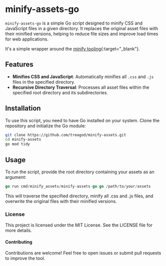 # minify-assets-go

`minify-assets-go` is a simple Go script designed to minify CSS and JavaScript files in a given directory. It replaces the original asset files with their minified versions, helping to reduce file sizes and improve load times for web applications.

It's a simple wrapper around the [minify tooling](https://github.com/tdewolff/minify){:target="_blank"}.

## Features

- **Minifies CSS and JavaScript**: Automatically minifies all `.css` and `.js` files in the specified directory.
- **Recursive Directory Traversal**: Processes all asset files within the specified root directory and its subdirectories.

## Installation

To use this script, you need to have Go installed on your system. Clone the repository and initialize the Go module:

```bash
git clone https://github.com/treagod/minify-assets.git
cd minify-assets
go mod tidy
```

## Usage

To run the script, provide the root directory containing your assets as an argument:

```go
go run cmd/minify_assets/minify-assets-go.go /path/to/your/assets
```

This will traverse the specified directory, minify all .css and .js files, and overwrite the original files with their minified versions.

### License

This project is licensed under the MIT License. See the LICENSE file for more details.

#### Contributing

Contributions are welcome! Feel free to open issues or submit pull requests to improve the tool.
